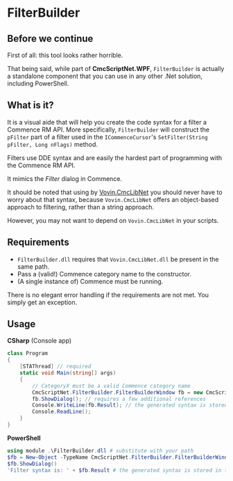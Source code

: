 # FilterBuilder

## Before we continue
First of all: this tool looks rather horrible.

That being said, while part of **CmcScriptNet.WPF**, `FilterBuilder` is actually a standalone component that you can use in any other .Net solution, including PowerShell.

## What is it?
It is a visual aide that will help you create the code syntax for a filter a Commence RM API. More specifically, `FilterBuilder` will construct the `pFilter` part of a filter used in the `ICommenceCursor`'s `SetFilter(String pFilter, Long nFlags)` method.

Filters use DDE syntax and are easily the hardest part of programming with the Commence RM API.

It mimics the *Filter* dialog in Commence.

It should be noted that using by [Vovin.CmcLibNet](http://cmclibnet.vovin.nl) you should never have to worry about that syntax, because `Vovin.CmcLibNet` offers an object-based approach to filtering, rather than a string approach.

However, you may not want to depend on `Vovin.CmcLibNet` in your scripts. 

## Requirements
* `FilterBuilder.dll` requires that `Vovin.CmcLibNet.dll` be present in the same path.
* Pass a (valid!) Commence category name to the constructor.
* (A single instance of) Commence must be running.

There is no elegant error handling if the requirements are not met. You simply get an exception.

## Usage

**CSharp** (Console app)
```cs
class Program
{
	[STAThread] // required
	static void Main(string[] args)
	{
		// CategoryX must be a valid Commence category name
		CmcScriptNet.FilterBuilder.FilterBuilderWindow fb = new CmcScriptNet.FilterBuilder.FilterBuilderWindow("CategoryX"); 
		fb.ShowDialog(); // requires a few additional references
		Console.WriteLine(fb.Result); // the generated syntax is stored in the Result property
		Console.ReadLine();
	}
}
```

**PowerShell**
```powershell
using module .\FilterBuilder.dll # substitute with your path
$fb = New-Object -TypeName CmcScriptNet.FilterBuilder.FilterBuilderWindow CategoryX # CategoryX must be a valid Commence category name
$fb.ShowDialog()
'Filter syntax is: ' + $fb.Result # the generated syntax is stored in the Result property
```
